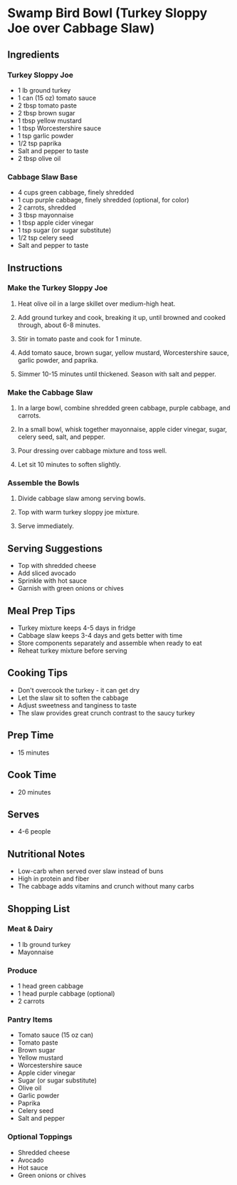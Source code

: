 # Swamp Bird Bowl (Turkey Sloppy Joe over Cabbage Slaw)

## Ingredients

### Turkey Sloppy Joe
- 1 lb ground turkey
- 1 can (15 oz) tomato sauce
- 2 tbsp tomato paste
- 2 tbsp brown sugar
- 1 tbsp yellow mustard
- 1 tbsp Worcestershire sauce
- 1 tsp garlic powder
- 1/2 tsp paprika
- Salt and pepper to taste
- 2 tbsp olive oil

### Cabbage Slaw Base
- 4 cups green cabbage, finely shredded
- 1 cup purple cabbage, finely shredded (optional, for color)
- 2 carrots, shredded
- 3 tbsp mayonnaise
- 1 tbsp apple cider vinegar
- 1 tsp sugar (or sugar substitute)
- 1/2 tsp celery seed
- Salt and pepper to taste

## Instructions

### Make the Turkey Sloppy Joe
1. Heat olive oil in a large skillet over medium-high heat.

2. Add ground turkey and cook, breaking it up, until browned and cooked through, about 6-8 minutes.

3. Stir in tomato paste and cook for 1 minute.

4. Add tomato sauce, brown sugar, yellow mustard, Worcestershire sauce, garlic powder, and paprika.

5. Simmer 10-15 minutes until thickened. Season with salt and pepper.

### Make the Cabbage Slaw
1. In a large bowl, combine shredded green cabbage, purple cabbage, and carrots.

2. In a small bowl, whisk together mayonnaise, apple cider vinegar, sugar, celery seed, salt, and pepper.

3. Pour dressing over cabbage mixture and toss well.

4. Let sit 10 minutes to soften slightly.

### Assemble the Bowls
1. Divide cabbage slaw among serving bowls.

2. Top with warm turkey sloppy joe mixture.

3. Serve immediately.

## Serving Suggestions

- Top with shredded cheese
- Add sliced avocado
- Sprinkle with hot sauce
- Garnish with green onions or chives

## Meal Prep Tips

- Turkey mixture keeps 4-5 days in fridge
- Cabbage slaw keeps 3-4 days and gets better with time
- Store components separately and assemble when ready to eat
- Reheat turkey mixture before serving

## Cooking Tips

- Don't overcook the turkey - it can get dry
- Let the slaw sit to soften the cabbage
- Adjust sweetness and tanginess to taste
- The slaw provides great crunch contrast to the saucy turkey

## Prep Time
- 15 minutes

## Cook Time
- 20 minutes

## Serves
- 4-6 people

## Nutritional Notes

- Low-carb when served over slaw instead of buns
- High in protein and fiber
- The cabbage adds vitamins and crunch without many carbs

## Shopping List

### Meat & Dairy
- 1 lb ground turkey
- Mayonnaise

### Produce
- 1 head green cabbage
- 1 head purple cabbage (optional)
- 2 carrots

### Pantry Items
- Tomato sauce (15 oz can)
- Tomato paste
- Brown sugar
- Yellow mustard
- Worcestershire sauce
- Apple cider vinegar
- Sugar (or sugar substitute)
- Olive oil
- Garlic powder
- Paprika
- Celery seed
- Salt and pepper

### Optional Toppings
- Shredded cheese
- Avocado
- Hot sauce
- Green onions or chives